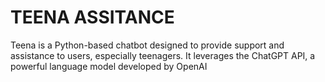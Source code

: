 # TEENA ASSITANCE
Teena is a Python-based chatbot designed to provide support and assistance to users, especially teenagers. It leverages the ChatGPT API, a powerful language model developed by OpenAI
